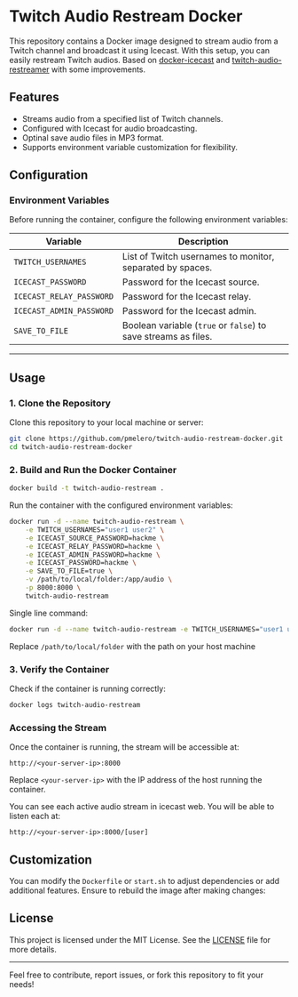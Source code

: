 # Twitch Audio Restream Docker

This repository contains a Docker image designed to stream audio from a Twitch channel and broadcast it using Icecast. With this setup, you can easily restream Twitch audios.
Based on [docker-icecast](https://github.com/moul/docker-icecast) and [twitch-audio-restreamer](https://github.com/meyerlasse/twitch-audio-restreamer) with some improvements.

## Features
- Streams audio from a specified list of Twitch channels.
- Configured with Icecast for audio broadcasting.
- Optinal save audio files in MP3 format.
- Supports environment variable customization for flexibility.

## Configuration

### Environment Variables

Before running the container, configure the following environment variables:

| Variable                  | Description                                                  |
|---------------------------|--------------------------------------------------------------|
| `TWITCH_USERNAMES`        | List of Twitch usernames to monitor, separated by spaces.    |
| `ICECAST_PASSWORD`        | Password for the Icecast source.                            |
| `ICECAST_RELAY_PASSWORD`  | Password for the Icecast relay.                             |
| `ICECAST_ADMIN_PASSWORD`  | Password for the Icecast admin.                             |
| `SAVE_TO_FILE`            | Boolean variable (`true` or `false`) to save streams as files. |

---

## Usage

### 1. Clone the Repository

Clone this repository to your local machine or server:

```bash
git clone https://github.com/pmelero/twitch-audio-restream-docker.git
cd twitch-audio-restream-docker
```

### 2. Build and Run the Docker Container

```bash
docker build -t twitch-audio-restream .
```

Run the container with the configured environment variables:

```bash
docker run -d --name twitch-audio-restream \
    -e TWITCH_USERNAMES="user1 user2" \
    -e ICECAST_SOURCE_PASSWORD=hackme \
    -e ICECAST_RELAY_PASSWORD=hackme \
    -e ICECAST_ADMIN_PASSWORD=hackme \
    -e ICECAST_PASSWORD=hackme \
    -e SAVE_TO_FILE=true \
    -v /path/to/local/folder:/app/audio \
    -p 8000:8000 \
    twitch-audio-restream
```

Single line command:

```sh
docker run -d --name twitch-audio-restream -e TWITCH_USERNAMES="user1 user2" -e ICECAST_SOURCE_PASSWORD=hackme -e ICECAST_RELAY_PASSWORD=hackme -e ICECAST_ADMIN_PASSWORD=hackme -e ICECAST_PASSWORD=hackme -e SAVE_TO_FILE=true -v /path/to/local/folder:/app/audio -p 8000:8000 twitch-audio-restream
```

Replace `/path/to/local/folder` with the path on your host machine

### 3. Verify the Container

Check if the container is running correctly:

```bash
docker logs twitch-audio-restream
```

### Accessing the Stream

Once the container is running, the stream will be accessible at:

```
http://<your-server-ip>:8000
```

Replace `<your-server-ip>` with the IP address of the host running the container.

You can see each active audio stream in icecast web. You will be able to listen each at:

```
http://<your-server-ip>:8000/[user]
```

## Customization

You can modify the `Dockerfile` or `start.sh` to adjust dependencies or add additional features. Ensure to rebuild the image after making changes:



## License
This project is licensed under the MIT License. See the [LICENSE](LICENSE) file for more details.

---

Feel free to contribute, report issues, or fork this repository to fit your needs!

